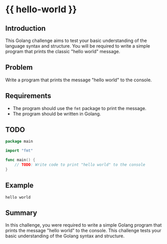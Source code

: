 # {{ hello-world }}

## Introduction

This Golang challenge aims to test your basic understanding of the language syntax and structure. You will be required to write a simple program that prints the classic "hello world" message.

## Problem

Write a program that prints the message "hello world" to the console.

## Requirements

- The program should use the `fmt` package to print the message.
- The program should be written in Golang.

## TODO

```go
package main

import "fmt"

func main() {
	// TODO: Write code to print "hello world" to the console
}
```

## Example

```
hello world
```

## Summary

In this challenge, you were required to write a simple Golang program that prints the message "hello world" to the console. This challenge tests your basic understanding of the Golang syntax and structure.
